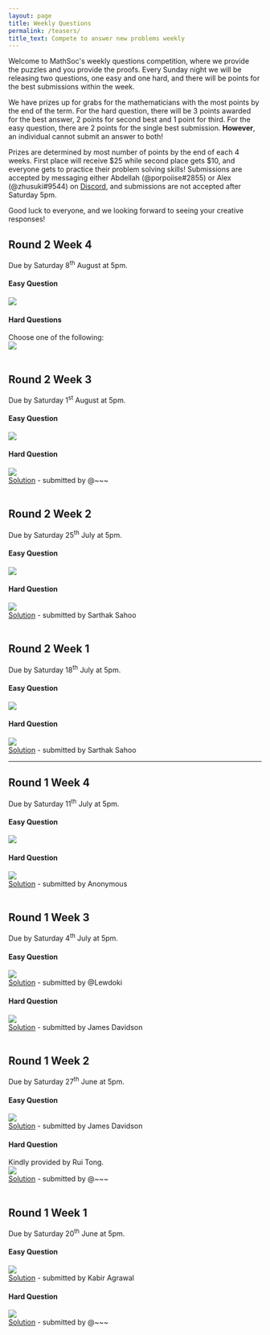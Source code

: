```yaml
---
layout: page
title: Weekly Questions
permalink: /teasers/
title_text: Compete to answer new problems weekly
---
```


Welcome to MathSoc's weekly questions competition, where we provide the puzzles and you provide the proofs. Every Sunday night we will be releasing two questions, one easy and one hard, and there will be points for the best submissions within the week.

We have prizes up for grabs for the mathematicians with the most points by the end of the term. For the hard question, there will be 3 points awarded for the best answer, 2 points for second best and 1 point for third. For the easy question, there are 2 points for the single best submission. <b>However</b>, an individual cannot submit an answer to both!

Prizes are determined by most number of points by the end of each 4 weeks. First place will receive $25 while second place gets $10, and everyone gets to practice their problem solving skills! Submissions are accepted by messaging either Abdellah (@porpoiise#2855) or Alex (@zhusuki#9544) on <a href="https://discord.com/invite/Y7FFXxh" target="_blank">Discord</a>, and submissions are not accepted after Saturday 5pm.
<!-- TODO Update who to contact -->

Good luck to everyone, and we looking forward to seeing your creative responses!

<!-- TODO Update? -->
<div id="round2Week4">
  <h2>Round 2 Week 4</h2>
  Due by Saturday 8<sup>th</sup> August at 5pm.
  <h4>Easy Question</h4>
  <img src="{{ site.images }}/questions/week8e.png" />
  <h4>Hard Questions</h4>
  Choose one of the following:<br />
  <img src="{{ site.images }}/questions/week8h.png" />
  <br /><br />
</div>
<div id="round2Week3">
  <h2>Round 2 Week 3</h2>
  Due by Saturday 1<sup>st</sup> August at 5pm.
  <h4>Easy Question</h4>
  <img src="{{ site.images }}/questions/week7e.png" />
  <h4>Hard Question</h4>
  <img src="{{ site.images }}/questions/week7h.png" /><br />
  <a href="{{ site.url }}/assets/teasers/week7h.pdf" target="_blank"
    >Solution</a
  >
  - submitted by @~~~ <br /><br />
</div>
<div id="round2Week2">
  <h2>Round 2 Week 2</h2>
  Due by Saturday 25<sup>th</sup> July at 5pm.
  <h4>Easy Question</h4>
  <img src="{{ site.images }}/questions/week6e.png" />
  <h4>Hard Question</h4>
  <img src="{{ site.images }}/questions/week6h.png" /><br />
  <a href="{{ site.url }}/assets/teasers/week6h.pdf" target="_blank"
    >Solution</a
  >
  - submitted by Sarthak Sahoo <br /><br />
</div>
<div id="round2Week1">
  <h2>Round 2 Week 1</h2>
  Due by Saturday 18<sup>th</sup> July at 5pm.
  <h4>Easy Question</h4>
  <img src="{{ site.images }}/questions/week5e.png" />
  <h4>Hard Question</h4>
  <img src="{{ site.images }}/questions/week5h.png" /><br />
  <a href="{{ site.url }}/assets/teasers/week5h.pdf" target="_blank"
    >Solution</a
  >
  - submitted by Sarthak Sahoo
  <hr />
</div>
<div id="round1Week4">
  <h2>Round 1 Week 4</h2>
  Due by Saturday 11<sup>th</sup> July at 5pm.
  <h4>Easy Question</h4>
  <img src="{{ site.images }}/questions/week4e.png" />
  <h4>Hard Question</h4>
  <img src="{{ site.images }}/questions/week4h.png" /><br />
  <a href="{{ site.url }}/assets/teasers/week4h.pdf" target="_blank"
    >Solution</a
  >
  - submitted by Anonymous <br /><br />
</div>
<div id="round1Week3">
  <h2>Round 1 Week 3</h2>
  Due by Saturday 4<sup>th</sup> July at 5pm.
  <h4>Easy Question</h4>
  <img src="{{ site.images }}/questions/week3e.png" /><br />
  <a href="{{ site.url }}/assets/teasers/week3e.pdf" target="_blank"
    >Solution</a
  >
  - submitted by @Lewdoki
  <h4>Hard Question</h4>
  <img src="{{ site.images }}/questions/week3h.png" /><br />
  <a href="{{ site.url }}/assets/teasers/week3h.pdf" target="_blank"
    >Solution</a
  >
  - submitted by James Davidson <br /><br />
</div>
<div id="round1Week2">
  <h2>Round 1 Week 2</h2>
  Due by Saturday 27<sup>th</sup> June at 5pm.
  <h4>Easy Question</h4>
  <img src="{{ site.images }}/questions/week2e.png" /><br />
  <a href="{{ site.url }}/assets/teasers/week2e.pdf" target="_blank"
    >Solution</a
  >
  - submitted by James Davidson
  <h4>Hard Question</h4>
  Kindly provided by Rui Tong.<br />
  <img src="{{ site.images }}/questions/week2h.png" /><br />
  <a href="{{ site.url }}/assets/teasers/week2h.pdf" target="_blank"
    >Solution</a
  >
  - submitted by @~~~ <br /><br />
</div>
<div id="round1Week1">
  <h2>Round 1 Week 1</h2>
  Due by Saturday 20<sup>th</sup> June at 5pm.
  <h4>Easy Question</h4>
  <img src="{{ site.images }}/questions/week1e.png" /><br />
  <a href="{{ site.url }}/assets/teasers/week1e.pdf" target="_blank"
    >Solution</a
  >
  - submitted by Kabir Agrawal
  <h4>Hard Question</h4>
  <img src="{{ site.images }}/questions/week1h.png" /><br />
  <a href="{{ site.url }}/assets/teasers/week1h.pdf" target="_blank"
    >Solution</a
  >
  - submitted by @~~~
</div>
